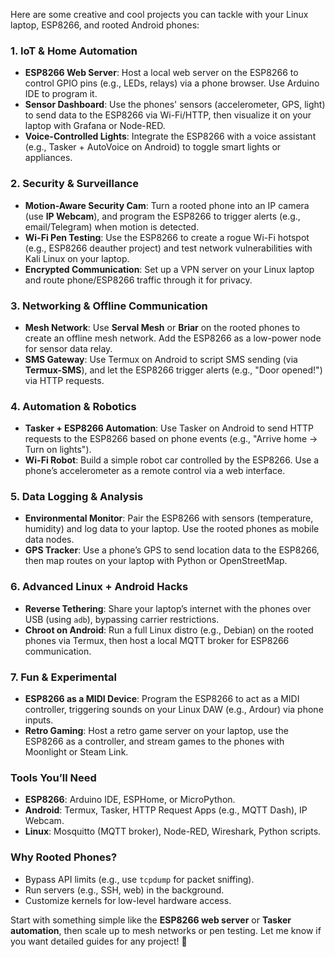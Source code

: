 
Here are some creative and cool projects you can tackle with your Linux laptop, ESP8266, and rooted Android phones:

### **1. IoT & Home Automation**
- **ESP8266 Web Server**: Host a local web server on the ESP8266 to control GPIO pins (e.g., LEDs, relays) via a phone browser. Use Arduino IDE to program it.
- **Sensor Dashboard**: Use the phones' sensors (accelerometer, GPS, light) to send data to the ESP8266 via Wi-Fi/HTTP, then visualize it on your laptop with Grafana or Node-RED.
- **Voice-Controlled Lights**: Integrate the ESP8266 with a voice assistant (e.g., Tasker + AutoVoice on Android) to toggle smart lights or appliances.

### **2. Security & Surveillance**
- **Motion-Aware Security Cam**: Turn a rooted phone into an IP camera (use **IP Webcam**), and program the ESP8266 to trigger alerts (e.g., email/Telegram) when motion is detected.
- **Wi-Fi Pen Testing**: Use the ESP8266 to create a rogue Wi-Fi hotspot (e.g., ESP8266 deauther project) and test network vulnerabilities with Kali Linux on your laptop.
- **Encrypted Communication**: Set up a VPN server on your Linux laptop and route phone/ESP8266 traffic through it for privacy.

### **3. Networking & Offline Communication**
- **Mesh Network**: Use **Serval Mesh** or **Briar** on the rooted phones to create an offline mesh network. Add the ESP8266 as a low-power node for sensor data relay.
- **SMS Gateway**: Use Termux on Android to script SMS sending (via **Termux-SMS**), and let the ESP8266 trigger alerts (e.g., "Door opened!") via HTTP requests.

### **4. Automation & Robotics**
- **Tasker + ESP8266 Automation**: Use Tasker on Android to send HTTP requests to the ESP8266 based on phone events (e.g., "Arrive home → Turn on lights").
- **Wi-Fi Robot**: Build a simple robot car controlled by the ESP8266. Use a phone’s accelerometer as a remote control via a web interface.

### **5. Data Logging & Analysis**
- **Environmental Monitor**: Pair the ESP8266 with sensors (temperature, humidity) and log data to your laptop. Use the rooted phones as mobile data nodes.
- **GPS Tracker**: Use a phone’s GPS to send location data to the ESP8266, then map routes on your laptop with Python or OpenStreetMap.

### **6. Advanced Linux + Android Hacks**
- **Reverse Tethering**: Share your laptop’s internet with the phones over USB (using `adb`), bypassing carrier restrictions.
- **Chroot on Android**: Run a full Linux distro (e.g., Debian) on the rooted phones via Termux, then host a local MQTT broker for ESP8266 communication.

### **7. Fun & Experimental**
- **ESP8266 as a MIDI Device**: Program the ESP8266 to act as a MIDI controller, triggering sounds on your Linux DAW (e.g., Ardour) via phone inputs.
- **Retro Gaming**: Host a retro game server on your laptop, use the ESP8266 as a controller, and stream games to the phones with Moonlight or Steam Link.

### **Tools You’ll Need**
- **ESP8266**: Arduino IDE, ESPHome, or MicroPython.
- **Android**: Termux, Tasker, HTTP Request Apps (e.g., MQTT Dash), IP Webcam.
- **Linux**: Mosquitto (MQTT broker), Node-RED, Wireshark, Python scripts.

### **Why Rooted Phones?**
- Bypass API limits (e.g., use `tcpdump` for packet sniffing).
- Run servers (e.g., SSH, web) in the background.
- Customize kernels for low-level hardware access.

Start with something simple like the **ESP8266 web server** or **Tasker automation**, then scale up to mesh networks or pen testing. Let me know if you want detailed guides for any project! 🚀